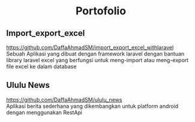 <h1 align="center">Portofolio</h1>

## Import_export_excel

https://github.com/DaffaAhmadSM/import_export_excel_withlaravel
<br>
Sebuah Aplikasi yang dibuat dengan framework laravel dengan bantuan library laravel excel yang berfungsi untuk meng-import atau meng-export file excel ke dalam database

## Ululu News
https://github.com/DaffaAhmadSM/ululu_news<br>
Aplikasi berita sederhana yang dikembangkan untuk platform android dengan menggunakan RestApi



